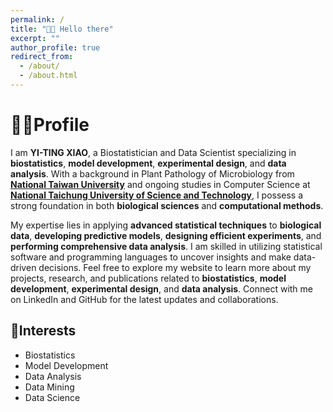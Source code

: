 ```yaml
---
permalink: /
title: "👋🏼 Hello there"
excerpt: ""
author_profile: true
redirect_from: 
  - /about/
  - /about.html
---
```



##






# 👩‍💻Profile

I am **YI-TING XIAO**, a Biostatistician and Data Scientist specializing in **biostatistics**, **model development**, **experimental design**, and **data analysis**. With a background in Plant Pathology of Microbiology from [**National Taiwan University**](http://www.ppm.ntu.edu.tw/en) and ongoing studies in Computer Science at[ **National Taichung University of Science and Technology**](http://wwwen.nutc.edu.tw/new/csie_masters.html), I possess a strong foundation in both 
**biological sciences** and **computational methods**.

My expertise lies in applying **advanced statistical techniques** to **biological data**, **developing predictive models**, **designing efficient experiments**, and **performing comprehensive data analysis**. I am skilled in utilizing statistical software and programming languages to uncover insights and make data-driven decisions. Feel free to explore my website to learn more about my projects, research, and publications related to **biostatistics**, **model development**, **experimental design**, and **data analysis**.
Connect with me on LinkedIn and GitHub for the latest updates and collaborations.

## 🌻Interests
  * Biostatistics
  * Model Development
  * Data Analysis
  * Data Mining
  * Data Science